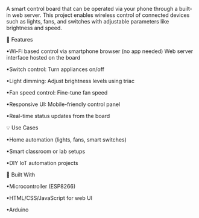 A smart control board that can be operated via your phone through a built-in web server. This project enables wireless control of connected devices such as lights, fans, and switches with adjustable parameters like brightness and speed.

🔧 Features

•Wi-Fi based control via smartphone browser (no app needed)
Web server interface hosted on the board

•Switch control: Turn appliances on/off

•Light dimming: Adjust brightness levels using triac

•Fan speed control: Fine-tune fan speed

•Responsive UI: Mobile-friendly control panel

•Real-time status updates from the board

💡 Use Cases

•Home automation (lights, fans, smart switches)

•Smart classroom or lab setups

•DIY IoT automation projects

🧰 Built With

•Microcontroller (ESP8266)

•HTML/CSS/JavaScript for web UI

•Arduino

